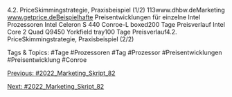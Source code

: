 4.2. PriceSkimmingstrategie, Praxisbeispiel (1/2)
113www.dhbw.deMarketing
www.getprice.deBeispielhafte Preisentwicklungen für einzelne Intel Prozessoren
Intel Celeron S 440 Conroe-L boxed200 Tage Preisverlauf
Intel Core 2 Quad Q9450 Yorkfield tray100 Tage Preisverlauf4.2. PriceSkimmingstrategie, Praxisbeispiel (2/2)

   Tags & Topics:
   #Tage
   #Prozessoren
   #Tag
   #Prozessor
   #Preisentwicklungen
   #Preisentwicklung
   #Conroe

[Previous: #2022_Marketing_Skript_82](2022_Marketing_Skript_82.md)

[Next: #2022_Marketing_Skript_82](2022_Marketing_Skript_82.md)